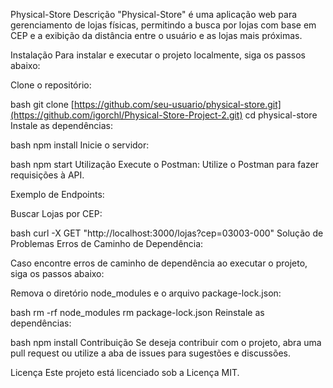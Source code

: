 Physical-Store
Descrição
"Physical-Store" é uma aplicação web para gerenciamento de lojas físicas, permitindo a busca por lojas com base em CEP e a exibição da distância entre o usuário e as lojas mais próximas.

Instalação
Para instalar e executar o projeto localmente, siga os passos abaixo:

Clone o repositório:

bash
git clone [https://github.com/seu-usuario/physical-store.git](https://github.com/igorchl/Physical-Store-Project-2.git)
cd physical-store
Instale as dependências:

bash
npm install
Inicie o servidor:

bash
npm start
Utilização
Execute o Postman: Utilize o Postman para fazer requisições à API.

Exemplo de Endpoints:

Buscar Lojas por CEP:

bash
curl -X GET "http://localhost:3000/lojas?cep=03003-000"
Solução de Problemas
Erros de Caminho de Dependência:

Caso encontre erros de caminho de dependência ao executar o projeto, siga os passos abaixo:

Remova o diretório node_modules e o arquivo package-lock.json:

bash
rm -rf node_modules
rm package-lock.json
Reinstale as dependências:

bash
npm install
Contribuição
Se deseja contribuir com o projeto, abra uma pull request ou utilize a aba de issues para sugestões e discussões.

Licença
Este projeto está licenciado sob a Licença MIT.
